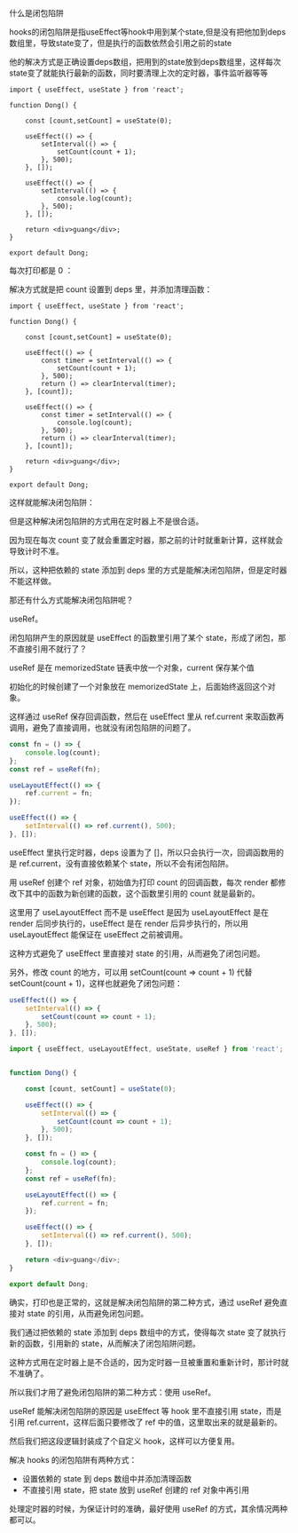 什么是闭包陷阱

hooks的闭包陷阱是指useEffect等hook中用到某个state,但是没有把他加到deps数组里，导致state变了，但是执行的函数依然会引用之前的state



他的解决方式是正确设置deps数组，把用到的state放到deps数组里，这样每次state变了就能执行最新的函数，同时要清理上次的定时器，事件监听器等等



```
import { useEffect, useState } from 'react';

function Dong() {

    const [count,setCount] = useState(0);

    useEffect(() => {
        setInterval(() => {
            setCount(count + 1);
        }, 500);
    }, []);

    useEffect(() => {
        setInterval(() => {
            console.log(count);
        }, 500);
    }, []);

    return <div>guang</div>;
}

export default Dong;
```

每次打印都是 0 ：

解决方式就是把 count 设置到 deps 里，并添加清理函数：

```
import { useEffect, useState } from 'react';

function Dong() {

    const [count,setCount] = useState(0);

    useEffect(() => {
        const timer = setInterval(() => {
            setCount(count + 1);
        }, 500);
        return () => clearInterval(timer);
    }, [count]);

    useEffect(() => {
        const timer = setInterval(() => {
            console.log(count);
        }, 500);
        return () => clearInterval(timer);
    }, [count]);

    return <div>guang</div>;
}

export default Dong;
```

这样就能解决闭包陷阱：

但是这种解决闭包陷阱的方式用在定时器上不是很合适。

因为现在每次 count 变了就会重置定时器，那之前的计时就重新计算，这样就会导致计时不准。

所以，这种把依赖的 state 添加到 deps 里的方式是能解决闭包陷阱，但是定时器不能这样做。

那还有什么方式能解决闭包陷阱呢？

useRef。

闭包陷阱产生的原因就是 useEffect 的函数里引用了某个 state，形成了闭包，那不直接引用不就行了？

useRef 是在 memorizedState 链表中放一个对象，current 保存某个值



初始化的时候创建了一个对象放在 memorizedState 上，后面始终返回这个对象。

这样通过 useRef 保存回调函数，然后在 useEffect 里从 ref.current 来取函数再调用，避免了直接调用，也就没有闭包陷阱的问题了。



```js
const fn = () => {
    console.log(count);
};
const ref = useRef(fn);

useLayoutEffect(() => {
    ref.current = fn;
});

useEffect(() => {
    setInterval(() => ref.current(), 500);
}, []);
```

useEffect 里执行定时器，deps 设置为了 []，所以只会执行一次，回调函数用的是 ref.current，没有直接依赖某个 state，所以不会有闭包陷阱。

用 useRef 创建个 ref 对象，初始值为打印 count 的回调函数，每次 render 都修改下其中的函数为新创建的函数，这个函数里引用的 count 就是最新的。

这里用了 useLayoutEffect 而不是 useEffect 是因为 useLayoutEffect 是在 render 后同步执行的，useEffect 是在 render 后异步执行的，所以用 useLayoutEffect 能保证在 useEffect 之前被调用。

这种方式避免了 useEffect 里直接对 state 的引用，从而避免了闭包问题。

另外，修改 count 的地方，可以用 setCount(count => count + 1) 代替 setCount(count + 1)，这样也就避免了闭包问题：

```js
useEffect(() => {
    setInterval(() => {
        setCount(count => count + 1);
    }, 500);
}, []);
```

```js
import { useEffect, useLayoutEffect, useState, useRef } from 'react';


function Dong() {

    const [count, setCount] = useState(0);

    useEffect(() => {
        setInterval(() => {
            setCount(count => count + 1);
        }, 500);
    }, []);

    const fn = () => {
        console.log(count);
    };
    const ref = useRef(fn);

    useLayoutEffect(() => {
        ref.current = fn;
    });

    useEffect(() => {
        setInterval(() => ref.current(), 500);
    }, []);

    return <div>guang</div>;
}

export default Dong;
```

确实，打印也是正常的，这就是解决闭包陷阱的第二种方式，通过 useRef 避免直接对 state 的引用，从而避免闭包问题。

我们通过把依赖的 state 添加到 deps 数组中的方式，使得每次 state 变了就执行新的函数，引用新的 state，从而解决了闭包陷阱问题。

这种方式用在定时器上是不合适的，因为定时器一旦被重置和重新计时，那计时就不准确了。

所以我们才用了避免闭包陷阱的第二种方式：使用 useRef。

useRef 能解决闭包陷阱的原因是 useEffect 等 hook 里不直接引用 state，而是引用 ref.current，这样后面只要修改了 ref 中的值，这里取出来的就是最新的。

然后我们把这段逻辑封装成了个自定义 hook，这样可以方便复用。

解决 hooks 的闭包陷阱有两种方式：

- 设置依赖的 state 到 deps 数组中并添加清理函数
- 不直接引用 state，把 state 放到 useRef 创建的 ref 对象中再引用

处理定时器的时候，为保证计时的准确，最好使用 useRef 的方式，其余情况两种都可以。